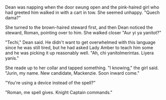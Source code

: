 Dean was napping when the door swung open and the pink-haired girl who had greeted him walked in with a cart in tow. She seemed unhappy. "Quech dama?"

She turned to the brown-haired steward first, and then Dean noticed the steward, Roman, pointing over to him. She walked closer "Aur yi ya yanitot?"

"Techi," Dean said. He didn't want to get overwhelmed with this language since he was still tired, but he had asked Lady Amber to teach him some and he was picking it up reasonably well. "Ah, chi yanitolmerintas. Liyera yanis."

She reade up to her collar and tapped something. "I knowing," the girl said. "Jurin, my name. New candidate, Mackenzie. Soon inward come."

"You're using a device instead of the spell?"

"Roman, me spell gives. Knight Captain commands."

